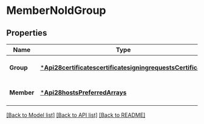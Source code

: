 # MemberNoIdGroup

## Properties
Name | Type | Description | Notes
------------ | ------------- | ------------- | -------------
**Group** | [***Api28certificatescertificatesigningrequestsCertificate**](api2.8certificatescertificatesigningrequests_certificate.md) |  | [optional] [default to null]
**Member** | [***Api28hostsPreferredArrays**](api2.8hosts_preferred_arrays.md) |  | [optional] [default to null]

[[Back to Model list]](../README.md#documentation-for-models) [[Back to API list]](../README.md#documentation-for-api-endpoints) [[Back to README]](../README.md)

